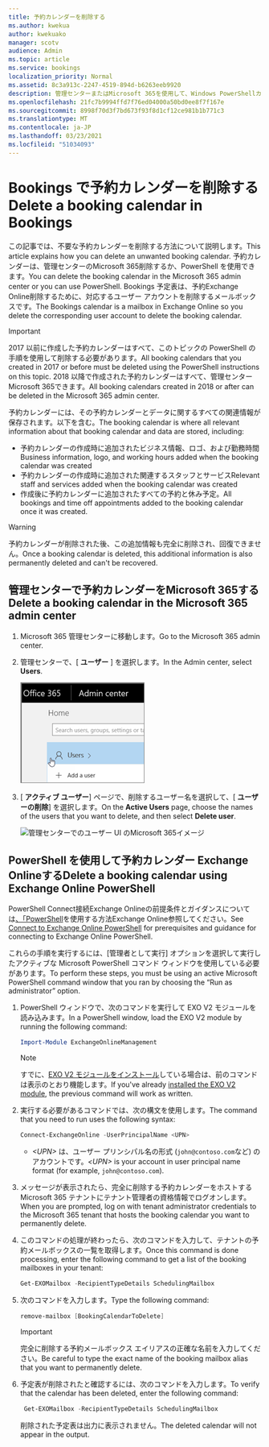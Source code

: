 ```yaml
---
title: 予約カレンダーを削除する
ms.author: kwekua
author: kwekuako
manager: scotv
audience: Admin
ms.topic: article
ms.service: bookings
localization_priority: Normal
ms.assetid: 8c3a913c-2247-4519-894d-b6263eeb9920
description: 管理センターまたはMicrosoft 365を使用して、Windows PowerShellカレンダーを削除します。
ms.openlocfilehash: 21fc7b9994ffd7f76ed04000a50bd0ee8f7f167e
ms.sourcegitcommit: 8998f70d3f7bd673f93f8d1cf12ce981b1b771c3
ms.translationtype: MT
ms.contentlocale: ja-JP
ms.lasthandoff: 03/23/2021
ms.locfileid: "51034093"
---
```

# <a name="delete-a-booking-calendar-in-bookings"></a><span data-ttu-id="c80dd-103">Bookings で予約カレンダーを削除する</span><span class="sxs-lookup"><span data-stu-id="c80dd-103">Delete a booking calendar in Bookings</span></span>

<span data-ttu-id="c80dd-104">この記事では、不要な予約カレンダーを削除する方法について説明します。</span><span class="sxs-lookup"><span data-stu-id="c80dd-104">This article explains how you can delete an unwanted booking calendar.</span></span> <span data-ttu-id="c80dd-105">予約カレンダーは、管理センターのMicrosoft 365削除するか、PowerShell を使用できます。</span><span class="sxs-lookup"><span data-stu-id="c80dd-105">You can delete the booking calendar in the Microsoft 365 admin center or you can use PowerShell.</span></span> <span data-ttu-id="c80dd-106">Bookings 予定表は、予約Exchange Online削除するために、対応するユーザー アカウントを削除するメールボックスです。</span><span class="sxs-lookup"><span data-stu-id="c80dd-106">The Bookings calendar is a mailbox in Exchange Online so you delete the corresponding user account to delete the booking calendar.</span></span>

> [!IMPORTANT]
> <span data-ttu-id="c80dd-107">2017 以前に作成した予約カレンダーはすべて、このトピックの PowerShell の手順を使用して削除する必要があります。</span><span class="sxs-lookup"><span data-stu-id="c80dd-107">All booking calendars that you created in 2017 or before must be deleted using the PowerShell instructions on this topic.</span></span> <span data-ttu-id="c80dd-108">2018 以降で作成された予約カレンダーはすべて、管理センター Microsoft 365できます。</span><span class="sxs-lookup"><span data-stu-id="c80dd-108">All booking calendars created in 2018 or after can be deleted in the Microsoft 365 admin center.</span></span>

<span data-ttu-id="c80dd-109">予約カレンダーには、その予約カレンダーとデータに関するすべての関連情報が保存されます。以下を含む。</span><span class="sxs-lookup"><span data-stu-id="c80dd-109">The booking calendar is where all relevant information about that booking calendar and data are stored, including:</span></span>

- <span data-ttu-id="c80dd-110">予約カレンダーの作成時に追加されたビジネス情報、ロゴ、および勤務時間</span><span class="sxs-lookup"><span data-stu-id="c80dd-110">Business information, logo, and working hours added when the booking calendar was created</span></span>
- <span data-ttu-id="c80dd-111">予約カレンダーの作成時に追加された関連するスタッフとサービス</span><span class="sxs-lookup"><span data-stu-id="c80dd-111">Relevant staff and services added when the booking calendar was created</span></span>
- <span data-ttu-id="c80dd-112">作成後に予約カレンダーに追加されたすべての予約と休み予定。</span><span class="sxs-lookup"><span data-stu-id="c80dd-112">All bookings and time off appointments added to the booking calendar once it was created.</span></span>

> [!WARNING]
> <span data-ttu-id="c80dd-113">予約カレンダーが削除された後、この追加情報も完全に削除され、回復できません。</span><span class="sxs-lookup"><span data-stu-id="c80dd-113">Once a booking calendar is deleted, this additional information is also permanently deleted and can't be recovered.</span></span>

## <a name="delete-a-booking-calendar-in-the-microsoft-365-admin-center"></a><span data-ttu-id="c80dd-114">管理センターで予約カレンダーをMicrosoft 365する</span><span class="sxs-lookup"><span data-stu-id="c80dd-114">Delete a booking calendar in the Microsoft 365 admin center</span></span>

1. <span data-ttu-id="c80dd-115">Microsoft 365 管理センターに移動します。</span><span class="sxs-lookup"><span data-stu-id="c80dd-115">Go to the Microsoft 365 admin center.</span></span>

1. <span data-ttu-id="c80dd-116">管理センターで、[ **ユーザー** ] を選択します。</span><span class="sxs-lookup"><span data-stu-id="c80dd-116">In the Admin center, select **Users**.</span></span>

   ![管理センターのユーザー UI Microsoft 365イメージ](../media/bookings-admin-center-users.png)

1. <span data-ttu-id="c80dd-118">[ **アクティブ ユーザー**] ページで、削除するユーザー名を選択して、[ **ユーザーの削除**] を選択します。</span><span class="sxs-lookup"><span data-stu-id="c80dd-118">On the **Active Users** page, choose the names of the users that you want to delete, and then select **Delete user**.</span></span>

   ![管理センターでのユーザー UI のMicrosoft 365イメージ](../media/bookings-delete-user.png)

## <a name="delete-a-booking-calendar-using-exchange-online-powershell"></a><span data-ttu-id="c80dd-120">PowerShell を使用して予約カレンダー Exchange Onlineする</span><span class="sxs-lookup"><span data-stu-id="c80dd-120">Delete a booking calendar using Exchange Online PowerShell</span></span>

<span data-ttu-id="c80dd-121">PowerShell Connect接続Exchange Onlineの前提条件とガイダンスについては[、「PowerShell](/powershell/exchange/exchange-online-powershell-v2?view=exchange-ps)を使用する方法Exchange Online参照してください。</span><span class="sxs-lookup"><span data-stu-id="c80dd-121">See [Connect to Exchange Online PowerShell](/powershell/exchange/exchange-online-powershell-v2?view=exchange-ps) for prerequisites and guidance for connecting to Exchange Online PowerShell.</span></span>

<span data-ttu-id="c80dd-122">これらの手順を実行するには、[管理者として実行] オプションを選択して実行したアクティブな Microsoft PowerShell コマンド ウィンドウを使用している必要があります。</span><span class="sxs-lookup"><span data-stu-id="c80dd-122">To perform these steps, you must be using an active Microsoft PowerShell command window that you ran by choosing the “Run as administrator” option.</span></span>

1. <span data-ttu-id="c80dd-123">PowerShell ウィンドウで、次のコマンドを実行して EXO V2 モジュールを読み込みます。</span><span class="sxs-lookup"><span data-stu-id="c80dd-123">In a PowerShell window, load the EXO V2 module by running the following command:</span></span>

   ```powershell
   Import-Module ExchangeOnlineManagement
   ```

   > [!NOTE]
   > <span data-ttu-id="c80dd-124">すでに、[EXO V2 モジュールをインストール](/powershell/exchange/exchange-online-powershell-v2?view=exchange-ps#install-and-maintain-the-exo-v2-module)している場合は、前のコマンドは表示のとおり機能します。</span><span class="sxs-lookup"><span data-stu-id="c80dd-124">If you've already [installed the EXO V2 module](/powershell/exchange/exchange-online-powershell-v2?view=exchange-ps#install-and-maintain-the-exo-v2-module), the previous command will work as written.</span></span>
   
2. <span data-ttu-id="c80dd-125">実行する必要があるコマンドでは、次の構文を使用します。</span><span class="sxs-lookup"><span data-stu-id="c80dd-125">The command that you need to run uses the following syntax:</span></span>

   ```powershell
   Connect-ExchangeOnline -UserPrincipalName <UPN> 
   ```

   - <span data-ttu-id="c80dd-126">_\<UPN\>_ は、ユーザー プリンシパル名の形式 (`john@contoso.com`など) のアカウントです。</span><span class="sxs-lookup"><span data-stu-id="c80dd-126">_\<UPN\>_ is your account in user principal name format (for example, `john@contoso.com`).</span></span>

3. <span data-ttu-id="c80dd-127">メッセージが表示されたら、完全に削除する予約カレンダーをホストする Microsoft 365 テナントにテナント管理者の資格情報でログオンします。</span><span class="sxs-lookup"><span data-stu-id="c80dd-127">When you are prompted, log on with tenant administrator credentials to the Microsoft 365 tenant that hosts the booking calendar you want to permanently delete.</span></span>

4. <span data-ttu-id="c80dd-128">このコマンドの処理が終わったら、次のコマンドを入力して、テナントの予約メールボックスの一覧を取得します。</span><span class="sxs-lookup"><span data-stu-id="c80dd-128">Once this command is done processing, enter the following command to get a list of the booking mailboxes in your tenant:</span></span>

   ```powershell
   Get-EXOMailbox -RecipientTypeDetails SchedulingMailbox
   ```

5. <span data-ttu-id="c80dd-129">次のコマンドを入力します。</span><span class="sxs-lookup"><span data-stu-id="c80dd-129">Type the following command:</span></span>

   ```powershell
   remove-mailbox [BookingCalendarToDelete]
   ```

   > [!IMPORTANT]
   > <span data-ttu-id="c80dd-130">完全に削除する予約メールボックス エイリアスの正確な名前を入力してください。</span><span class="sxs-lookup"><span data-stu-id="c80dd-130">Be careful to type the exact name of the booking mailbox alias that you want to permanently delete.</span></span>

6. <span data-ttu-id="c80dd-131">予定表が削除されたと確認するには、次のコマンドを入力します。</span><span class="sxs-lookup"><span data-stu-id="c80dd-131">To verify that the calendar has been deleted, enter the following command:</span></span>

   ```powershell
    Get-EXOMailbox -RecipientTypeDetails SchedulingMailbox
   ```

   <span data-ttu-id="c80dd-132">削除された予定表は出力に表示されません。</span><span class="sxs-lookup"><span data-stu-id="c80dd-132">The deleted calendar will not appear in the output.</span></span>
